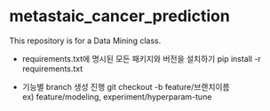 # metastaic_cancer_prediction
This repository is for a Data Mining class.

- requirements.txt에 명시된 모든 패키지와 버전을 설치하기
pip install -r requirements.txt

- 기능별 branch 생성 진행
git checkout -b feature/브랜치이름  
ex) feature/modeling, experiment/hyperparam-tune
 